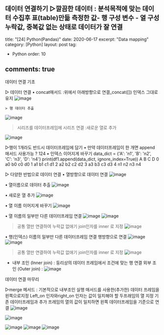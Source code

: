 데이터 연결하기
▷깔끔한 데이터
  : 분석목적에 맞는 데이터 수집후 표(table)만듦
    측정한 값- 행 구성
    변수     - 열 구성
    누락값, 중복값 없는 상태로 데이터가 잘 연결
---
title: "[24] Python(Pandas)"
date:   2020-06-17
excerpt: "Data mapping"
category: [Python]
layout: post
tag:
- Python
order: 10

comments: true
---




데이터 연결 기초

▷ 데이터 연결
 • concat매서드
  :위에서 아래방향으로 연결_concat([])
   인덱스 그대로 유지
   ![image](https://user-images.githubusercontent.com/76824611/110773699-5eb17b00-82a0-11eb-8013-a091772de137.png)

     
    > 행 데이터 추출
   ![image](https://user-images.githubusercontent.com/76824611/110773722-62dd9880-82a0-11eb-88d2-6d42a5b98e75.png)

      
   > 시리즈를 데이터프레임에 시리즈 연결
     :새로운 열로 추가


![image](https://user-images.githubusercontent.com/76824611/110773736-6709b600-82a0-11eb-947c-14c7cba764a1.png)






▷행이 1개라도 반드시 데이터프레임에 담기
• 만약 데이터프레임이 한 개면 append 매서드 사용가능
? 124
• 인덱스 이어지게 바꾸기
  data_dict = {'A': 'n1', 'B': 'n2', 'C': 'n3', 'D': 'n4'}
print(df1.append(data_dict, ignore_index=True))
A   B   C   D
0  a0  b0  c0  d0
1  a1  b1  c1  d1
2  a2  b2  c2  d2
3  a3  b3  c3  d3
4  n1  n2  n3  n4

▷ 다양한 반법으로 데이터 연결
• 열방향으로 데이터 연결
 ![image](https://user-images.githubusercontent.com/76824611/110773755-6d982d80-82a0-11eb-97bb-83d0ddba570b.png)

• 열이름으로 데이터 추출
 ![image](https://user-images.githubusercontent.com/76824611/110773761-6ec95a80-82a0-11eb-8d7b-b0b333ea5d4e.png)

• 새로운 열 추가
 ![image](https://user-images.githubusercontent.com/76824611/110773765-70931e00-82a0-11eb-9437-4fa8d11d8ffb.png)

• 열 이름 이어지게 바꾸기
 ![image](https://user-images.githubusercontent.com/76824611/110773775-72f57800-82a0-11eb-812c-49fb87e400a2.png)

• 열 이름의 일부만 다른 데이터프레임 연결
  ![image](https://user-images.githubusercontent.com/76824611/110773787-7688ff00-82a0-11eb-8734-0f168d6a9bc7.png)
![image](https://user-images.githubusercontent.com/76824611/110773797-78eb5900-82a0-11eb-81b6-636572066b3f.png)

> 공통 열만 연결하여 누락값 없애기
join인자를 inner 로 지정
![image](https://user-images.githubusercontent.com/76824611/110773810-7d177680-82a0-11eb-9e71-0c8f337a103b.png)
 
• 행(인덱스) 이름의 일부만 다른 데이터프레임 연결
행방향으로 연결
 ![image](https://user-images.githubusercontent.com/76824611/110773825-80aafd80-82a0-11eb-837d-b53000d577fc.png)
![image](https://user-images.githubusercontent.com/76824611/110773831-8274c100-82a0-11eb-9c2f-d8feb8160ff9.png)

 

> 공통 열만 연결하여 누락값 없애기
  join인자를 inner 로 지정
 ![image](https://user-images.githubusercontent.com/76824611/110773843-84d71b00-82a0-11eb-9572-401df601060b.png)

+ 내부 조인 (Inner join)
   : 둥리상의 데이터 프레임에서 조건에 맞는 행 연결
외부 조인 (Outer join)
 : ![image](https://user-images.githubusercontent.com/76824611/110773852-87397500-82a0-11eb-8e48-1d598e8133e8.png)









데이터 연결 마무리

▷merge 메서드
: 기본적으로 내부조인 실행
 매서드를 사용한(추가한) 데이터 프레임을 왼쪽으로지정
Left_on 인자와right_on 인자는 값이 일치해야 할 두프래임의 열 지정
  기존 데이터프레임과 추가 프레임의 열의 값이 일치하면 왼쪽 데이터프레임을 기준으로 연결
 ![image](https://user-images.githubusercontent.com/76824611/110773882-8e608300-82a0-11eb-9e73-bdad6fe9587f.png)

![image](https://user-images.githubusercontent.com/76824611/110773891-902a4680-82a0-11eb-9fd6-afe616097df7.png)

![image](https://user-images.githubusercontent.com/76824611/110773895-915b7380-82a0-11eb-9cdd-98830202bfae.png)
![image](https://user-images.githubusercontent.com/76824611/110773900-94566400-82a0-11eb-92ad-777504de2c62.png)
![image](https://user-images.githubusercontent.com/76824611/110773908-96202780-82a0-11eb-81ed-bcfe9412b3cb.png)



 
 
